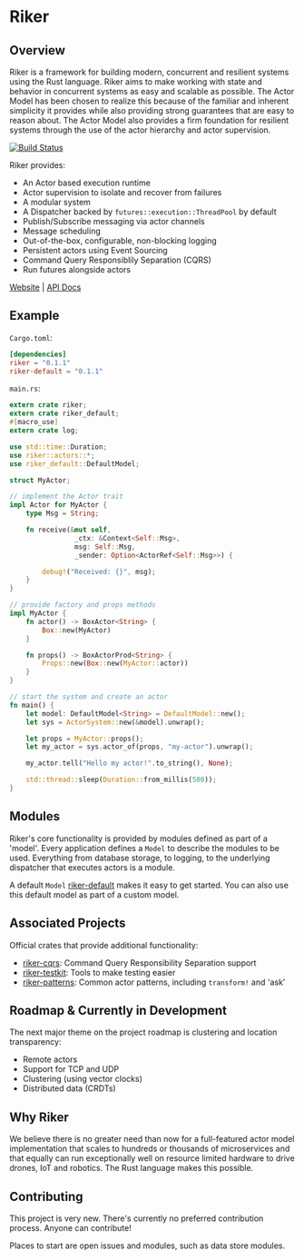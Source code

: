 # Riker

## Overview

Riker is a framework for building modern, concurrent and resilient systems using the Rust language. Riker aims to make working with state and behavior in concurrent systems as easy and scalable as possible. The Actor Model has been chosen to realize this because of the familiar and inherent simplicity it provides while also providing strong guarantees that are easy to reason about. The Actor Model also provides a firm foundation for resilient systems through the use of the actor hierarchy and actor supervision.

[![Build Status](https://travis-ci.org/riker-rs/riker.svg?branch=master)](https://travis-ci.org/riker-rs/riker)

Riker provides:

- An Actor based execution runtime
- Actor supervision to isolate and recover from failures
- A modular system
- A Dispatcher backed by `futures::execution::ThreadPool` by default
- Publish/Subscribe messaging via actor channels
- Message scheduling
- Out-of-the-box, configurable, non-blocking logging
- Persistent actors using Event Sourcing
- Command Query Responsiblily Separation (CQRS)
- Run futures alongside actors

[Website](http://riker.rs) | [API Docs](https://docs.rs/riker)

## Example

`Cargo.toml`:
```toml
[dependencies]
riker = "0.1.1"
riker-default = "0.1.1"
```

`main.rs`:
```rust
extern crate riker;
extern crate riker_default;
#[macro_use]
extern crate log;

use std::time::Duration;
use riker::actors::*;
use riker_default::DefaultModel;

struct MyActor;

// implement the Actor trait
impl Actor for MyActor {
    type Msg = String;

    fn receive(&mut self,
                _ctx: &Context<Self::Msg>,
                msg: Self::Msg,
                _sender: Option<ActorRef<Self::Msg>>) {

        debug!("Received: {}", msg);
    }
}

// provide factory and props methods
impl MyActor {
    fn actor() -> BoxActor<String> {
        Box::new(MyActor)
    }

    fn props() -> BoxActorProd<String> {
        Props::new(Box::new(MyActor::actor))
    }
}

// start the system and create an actor
fn main() {
    let model: DefaultModel<String> = DefaultModel::new();
    let sys = ActorSystem::new(&model).unwrap();

    let props = MyActor::props();
    let my_actor = sys.actor_of(props, "my-actor").unwrap();

    my_actor.tell("Hello my actor!".to_string(), None);

    std::thread::sleep(Duration::from_millis(500));
}
```

## Modules

Riker's core functionality is provided by modules defined as part of a 'model'. Every application defines a `Model` to describe the modules to be used. Everything from database storage, to logging, to the underlying dispatcher that executes actors is a module.

A default `Model` [riker-default](https://github.com/riker-rs/riker-default) makes it easy to get started. You can also use this default model as part of a custom model.

## Associated Projects

Official crates that provide additional functionality:

- [riker-cqrs](https://github.com/riker-rs/riker-cqrs): Command Query Responsibility Separation support
- [riker-testkit](https://github.com/riker-rs/riker-testkit): Tools to make testing easier
- [riker-patterns](https://github.com/riker-rs/riker-patterns): Common actor patterns, including `transform!` and 'ask'

## Roadmap & Currently in Development

The next major theme on the project roadmap is clustering and location transparency:

- Remote actors
- Support for TCP and UDP
- Clustering (using vector clocks)
- Distributed data (CRDTs)

## Why Riker
We believe there is no greater need than now for a full-featured actor model implementation that scales to hundreds or thousands of microservices and that equally can run exceptionally well on resource limited hardware to drive drones, IoT and robotics. The Rust language makes this possible.

## Contributing

This project is very new. There's currently no preferred contribution process. Anyone can contribute!

Places to start are open issues and modules, such as data store modules.

